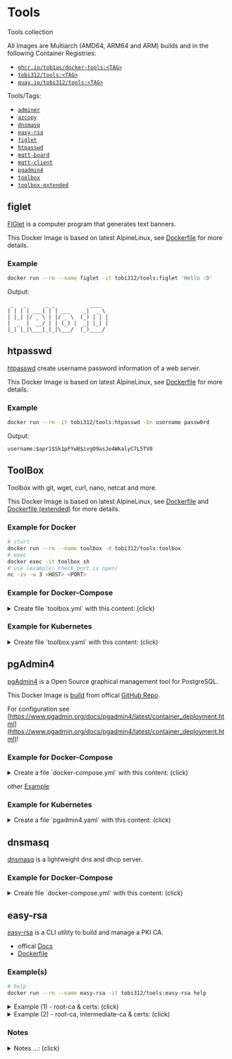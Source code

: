 # Tools

Tools collection

All Images are Multiarch (AMD64, ARM64 and ARM) builds and in the following Container Registries:
* [`ghcr.io/tob1as/docker-tools:<TAG>`](https://github.com/Tob1as/docker-tools/pkgs/container/tools)
* [`tobi312/tools:<TAG>`](https://hub.docker.com/r/tobi312/tools)
* [`quay.io/tobi312/tools:<TAG>`](https://quay.io/repository/tobi312/tools)

Tools/Tags:
* [`adminer`](https://github.com/Tob1as/docker-kubernetes-collection/blob/master/examples_docker-compose/adminer.yml)
* [`azcopy`](#)
* [`dnsmasq`](#dnsmasq)
* [`easy-rsa`](#easy-rsa)
* [`figlet`](#figlet)
* [`htpasswd`](#htpasswd)
* [`mqtt-board`](https://github.com/Tob1as/docker-kubernetes-collection/blob/master/examples_docker-compose/mqtt-board.yml)
* [`mqtt-client`](https://github.com/Tob1as/docker-kubernetes-collection/blob/master/examples_docker-compose/mqtt-client.yml)
* [`pgadmin4`](#pgadmin4)
* [`toolbox`](#toolbox)
* [`toolbox-extended`](#toolbox)

## figlet 

[FIGlet](http://www.figlet.org/) is a computer program that generates text banners.

This Docker Image is based on latest AlpineLinux, see [Dockerfile](https://github.com/Tob1as/docker-tools/blob/main/figlet.multiarch.alpine.Dockerfile) for more details.

### Example
```sh
docker run --rm --name figlet -it tobi312/tools:figlet 'Hello :D'
```
Output:
```
 _   _      _ _           ____
| | | | ___| | | ___    _|  _ \
| |_| |/ _ \ | |/ _ \  (_) | | |
|  _  |  __/ | | (_) |  _| |_| |
|_| |_|\___|_|_|\___/  (_)____/

```

## htpasswd

[htpasswd](https://httpd.apache.org/docs/2.4/programs/htpasswd.html) create username password information of a web server.

This Docker Image is based on latest AlpineLinux, see [Dockerfile](https://github.com/Tob1as/docker-tools/blob/main/htpasswd.multiarch.alpine.Dockerfile) for more details.

### Example
```sh
docker run --rm -it tobi312/tools:htpasswd -bn username passw0rd
```
Output:
```
username:$apr1$Sk1pFYwB$ivgO9asJe4WkalyC7L5TV0
```


## ToolBox

Toolbox with git, wget, curl, nano, netcat and more.

This Docker Image is based on latest AlpineLinux, see [Dockerfile](https://github.com/Tob1as/docker-tools/blob/main/toolbox.multiarch.alpine.Dockerfile) and [Dockerfile (extended)](https://github.com/Tob1as/docker-tools/blob/main/toolbox_extended.multiarch.alpine.Dockerfile) for more details.

### Example for Docker
```sh
# start
docker run --rm --name toolbox -d tobi312/tools:toolbox
# exec
docker exec -it toolbox sh
# use (example: check port is open)
nc -zv -w 3 <HOST> <PORT>
```

### Example for Docker-Compose

<details>
<summary>Create file `toolbox.yml` with this content: (click)</summary>
<p>

```yml
version: '2.4'
services:

  toolbox:
    image: tobi312/tools:toolbox
    #image: tobi312/tools:toolbox-extended
    container_name: toolbox
    restart: unless-stopped
    #user: "1000:1000"  # format: "${UID}:${GID}"
    #entrypoint: [ "/bin/sh", "-c", "--" ]
    #command: [ "while true; do sleep 60; done;" ] 
```
and then:
```sh
# start
docker-compose -f toolbox.yml up -d
# exec (you can use sh or bash)
docker-compose -f toolbox.yml exec toolbox sh
# or
docker exec -it toolbox sh
# use (example: check port is open)
nc -zv -w 3 <HOST> <PORT>
```

</p>
</details>

### Example for Kubernetes

<details>
<summary>Create file `toolbox.yaml` with this content: (click)</summary>
<p>

```yaml
apiVersion: v1
kind: Pod
metadata:
  name: toolbox
  namespace: default
spec:
  containers:
  - name: toolbox
    image: tobi312/tools:toolbox
    resources:
      requests:
        memory: "128Mi"
        cpu: "0.1"
      limits:
        memory: "512Mi"
        cpu: "0.5"
```
and then:
```sh
# start
kubectl apply -f toolbox.yaml
# exec
kubectl exec -it pod/toolbox -- sh
# use (example: check port is open)
nc -zv -w 3 <HOST> <PORT>
```
  
Or [example](https://github.com/Tob1as/docker-kubernetes-collection/blob/master/examples_k8s/toolbox.yaml) for Deployment.

</p>
</details>

## pgAdmin4

[pgAdmin4](https://www.pgadmin.org/) is a Open Source graphical management tool for PostgreSQL.

This Docker Image is [build](https://github.com/Tob1as/docker-tools/blob/main/.github/workflows/build_docker_images-pgadmin4.yaml) from offical [GitHub Repo](https://github.com/pgadmin-org/pgadmin4).

For configuration see [https://www.pgadmin.org/docs/pgadmin4/latest/container_deployment.html](https://www.pgadmin.org/docs/pgadmin4/latest/container_deployment.html)!

### Example for Docker-Compose

<details>
<summary>Create a file `docker-compose.yml` with this content:  (click)</summary>
<p>

```yaml
version: "2.4"
services:

  pgadmin4:
    image: tobi312/pgadmin4:latest
    container_name: pgadmin4
    volumes:
      - ./pgadmin:/var/lib/pgadmin
    environment:
      - PGADMIN_DEFAULT_EMAIL=admin@email.local
      - PGADMIN_DEFAULT_PASSWORD=passw0rd
      - PGADMIN_LISTEN_PORT=5050
      - SCRIPT_NAME=/pgadmin
      # INFO: use PGADMIN_CONFIG_ prefix for any variable name from config.py
      - PGADMIN_CONFIG_LOGIN_BANNER='Multiarch pgAdmin4 :-)'
      - PGADMIN_CONFIG_CONSOLE_LOG_LEVEL=10
    restart: unless-stopped
    ports:
      - 5050:5050
    healthcheck:
      test:  wget --quiet --tries=1 --spider --no-check-certificate http://localhost:5050/pgadmin/misc/ping || exit 1
      start_period: 30s
      interval: 60s
      timeout: 5s
      retries: 5
```

URL: `http://HOSTNAME:5050/pgadmin`  

</p>
</details>
  
other [Example](https://github.com/Tob1as/docker-kubernetes-collection/blob/master/examples_docker-compose/pgadmin.yml)

### Example for Kubernetes 

<details>
<summary>Create a file `pgadmin4.yaml` with this content: (click)</summary>
<p>

```yaml
apiVersion: v1
kind: ConfigMap
metadata:
  name: pgadmin4-env-config
  namespace: default
  labels:
    app: pgadmin4
data:
  PGADMIN_LISTEN_PORT: "5050"
  SCRIPT_NAME: "/pgadmin"
  # INFO: use PGADMIN_CONFIG_ prefix for any variable name from config.py
  PGADMIN_CONFIG_LOGIN_BANNER: "\"Multiarch pgAdmin4 :-)\""
  PGADMIN_CONFIG_CONSOLE_LOG_LEVEL: "10"
---
# secret - variable in base64: "echo -n 'value' | base64"
apiVersion: v1
kind: Secret
metadata:
  name: pgadmin4-env-secret
  namespace: default
  labels:
    app: pgadmin4
data:
  PGADMIN_DEFAULT_EMAIL: YWRtaW5AZW1haWwubG9jYWw=  # admin@email.local
  PGADMIN_DEFAULT_PASSWORD: cGFzc3cwcmQ=           # passw0rd
---
apiVersion: apps/v1
kind: Deployment
metadata:
  name: pgadmin4
  namespace: default
spec:
  replicas: 1
  strategy:
    type: Recreate
  selector:
    matchLabels:
      app: pgadmin4
  template:
    metadata:
      labels:
        app: pgadmin4
    spec:
      containers:
        - name: pgadmin4
          image: tobi312/pgadmin4:latest # dpage/pgadmin4:latest
          imagePullPolicy: Always
          envFrom:
          - configMapRef:
              name: pgadmin4-env-config
          - secretRef:
              name: pgadmin4-env-secret
          ports:
            - containerPort: 5050
          resources:
            requests:
              memory: "128Mi"
              cpu: "0.1"
            limits:
              memory: "512Mi"
              cpu: "0.5"
          volumeMounts:
            - mountPath: /var/lib/pgadmin
              name: pgadmin-data
      initContainers:
        - name: volume-mount-chmod
          image: busybox
          command: ["sh", "-c", "mkdir -p /var/lib/pgadmin; chmod 777 /var/lib/pgadmin; exit"]
          volumeMounts:
            - mountPath: /var/lib/pgadmin
              name: pgadmin-data
          resources:
            requests:
              memory: "64Mi"
              cpu: "0.1"
            limits:
              memory: "256Mi"
              cpu: "0.5"
      restartPolicy: Always
      volumes:
        - name: pgadmin-data
          emptyDir: {}
---
apiVersion: v1
kind: Service
metadata:
  name: pgadmin4
  namespace: default
spec:
  ports:
    - name: pgadmin4
      protocol: TCP
      port: 5050
      targetPort: 5050
  selector:
    app: pgadmin4
---

apiVersion: networking.k8s.io/v1
kind: Ingress
metadata:
  name: pgadmin4
  namespace: default
  annotations:
    kubernetes.io/ingress.class: nginx
    nginx.ingress.kubernetes.io/ssl-redirect: "false"
    #cert-manager.io/cluster-issuer: ingress-tls-secret
    #cert-manager.io/acme-challenge-type: http01
spec:
  #tls:
  #- hosts:
  #  - tools.example.com
  #  secretName: ingress-tls-secret
  rules:
  - host: tools.example.com
    http:
      paths:
      - path: /pgadmin
        pathType: ImplementationSpecific
        backend:
          service:
            name: pgadmin4
            port:
              #name: pgadmin4
              number: 5050

```

URL: `http://HOSTNAME:5050/pgadmin`

</p>
</details>

## dnsmasq

[dnsmasq](https://thekelleys.org.uk/dnsmasq/doc.html) is a lightweight dns and dhcp server.

### Example for Docker-Compose

<details>
<summary>Create file `docker-compose.yml` with this content: (click)</summary>
<p>

```yaml
version: "2.4"
services:

  dnsmasq:
    image: tobi312/tools:dnsmasq
    container_name: dnsmasq
    restart: unless-stopped
    ports:
      - 53:53/tcp # DNS
      - 53:53/udp # DNS
      - 67:67/udp # DHCP Server
      #- 68:68/udp # DHCP Client
      #- 69:69/udp # TFTP
    volumes:
      - ./dnsmasq/:/etc/dnsmasq.d/:rw  # add your config files in this folder
    #network_mode: host
    cap_add:
      - 'NET_ADMIN'
```
</p>
</details>

## easy-rsa

[easy-rsa](https://github.com/OpenVPN/easy-rsa) is a CLI utility to build and manage a PKI CA.

* offical [Docs](https://easy-rsa.readthedocs.io)
* [Dockerfile](https://github.com/Tob1as/docker-tools/blob/main/easy-rsa.multiarch.alpine.Dockerfile)

### Example(s)

```sh
# help
docker run --rm --name easy-rsa -it tobi312/tools:easy-rsa help
```

<details>
<summary>Example (1) - root-ca & certs:  (click)</summary>
<p>

```sh
# Preparation
mkdir ~/data_easyrsa
# IMPORANT: Execute all Command from this/next Folder !!
cd ~/data_easyrsa

# root-ca
# init pki
docker run --rm --name easy-rsa -v ${PWD}:/easyrsa:rw -it tobi312/tools:easy-rsa init-pki
# now EDIT "vars"-File in ./pki and then build ca:
docker run --rm --name easy-rsa -v ${PWD}:/easyrsa:rw -it tobi312/tools:easy-rsa build-ca

# Server Cert (repeat this steps for other domains)
# create server cert request
docker run --rm --name easy-rsa -v ${PWD}:/easyrsa:rw -it tobi312/tools:easy-rsa --subject-alt-name="DNS:example.com,DNS:*.example.com,IP:192.168.1.100" gen-req example-com nopass
# sign server cert
docker run --rm --name easy-rsa -v ${PWD}:/easyrsa:rw -it tobi312/tools:easy-rsa sign-req server example-com
# check cert
openssl verify -verbose -CAfile ${PWD}/pki/ca.crt ${PWD}/pki/issued/example-com.crt
openssl x509 -noout -text -in ${PWD}/pki/issued/example-com.crt
```
</p>
</details>


<details>
<summary>Example (2) - root-ca, intermediate-ca & certs:  (click)</summary>
<p>

**Preparation**:
```sh
mkdir ~/data_easyrsa
# IMPORANT: Execute all Command from this/next Folder !!
cd ~/data_easyrsa
```

**root-ca**:
```sh
# init pki (need "soft" to write in mounted volume subpath "/easyrsa/root-ca" instead "/easyrsa/pki")
docker run --rm --name easy-rsa -e EASYRSA_PKI="/easyrsa/root-ca" -v ${PWD}/root-ca/:/easyrsa/root-ca:rw -it tobi312/tools:easy-rsa init-pki soft
# ASK: Confirm removal: yes

# now EDIT "vars"-File in ./root-ca and then build ca:
docker run --rm --name easy-rsa -e EASYRSA_PKI="/easyrsa/root-ca" -v ${PWD}/root-ca/:/easyrsa/root-ca:rw -it tobi312/tools:easy-rsa build-ca
# ASK: Enter New CA Key Passphrase:
# ASK: Common Name (eg: your user, host, or server name) [Easy-RSA CA]: My Organization CA

# check/show content of root-ca "ca.crt" file
openssl x509 -noout -text -in ${PWD}/root-ca/ca.crt
```


**intermediate-ca** = subca:
```sh
# init pki (need "soft" to write in mounted volume subpath "/easyrsa/intermediate-ca" instead "/easyrsa/pki")
docker run --rm --name easy-rsa -e EASYRSA_PKI="/easyrsa/intermediate-ca" -v ${PWD}/intermediate-ca/:/easyrsa/intermediate-ca:rw -it tobi312/tools:easy-rsa init-pki soft
# ASK: Confirm removal: yes

# now EDIT "vars"-File in ./intermediate-ca and then build subca:
docker run --rm --name easy-rsa -e EASYRSA_PKI="/easyrsa/intermediate-ca" -v ${PWD}/intermediate-ca/:/easyrsa/intermediate-ca:rw -it tobi312/tools:easy-rsa build-ca subca
# ASK: Enter New CA Key Passphrase:
# ASK: Common Name (eg: your user, host, or server name) [Easy-RSA CA]: My Organization Sub-CA

# import subca in ca (Note: switch to root-ca):
docker run --rm --name easy-rsa -e EASYRSA_PKI="/easyrsa/root-ca" -v ${PWD}/root-ca/:/easyrsa/root-ca:rw -v ${PWD}/intermediate-ca/:/easyrsa/intermediate-ca:rw -it tobi312/tools:easy-rsa import-req /easyrsa/intermediate-ca/reqs/ca.req intermediate-ca

# sign subca with ca (Note: switch to root-ca)
docker run --rm --name easy-rsa -e EASYRSA_PKI="/easyrsa/root-ca" -v ${PWD}/root-ca/:/easyrsa/root-ca:rw -it tobi312/tools:easy-rsa sign-req ca intermediate-ca
# ASK: Confirm request details: yes
# ASK: Enter pass phrase for /easyrsa/root-ca/private/ca.key:

# copy sign subca from root-ca to intermediate-ca folder
docker run --rm --name easy-rsa --entrypoint="" -v ${PWD}/root-ca/:/easyrsa/root-ca:rw -v ${PWD}/intermediate-ca/:/easyrsa/intermediate-ca:rw -it tobi312/tools:easy-rsa cp /easyrsa/root-ca/issued/intermediate-ca.crt /easyrsa/intermediate-ca/ca.crt
# or
cp ${PWD}/root-ca/issued/intermediate-ca.crt ${PWD}/intermediate-ca/ca.crt

# verify subca from ca
openssl verify -verbose -CAfile ${PWD}/root-ca/ca.crt ${PWD}/intermediate-ca/ca.crt
# check/show content of intermediate-ca "ca.crt" file
openssl x509 -noout -text -in ${PWD}/intermediate-ca/ca.crt


# copy subca and ca in one file called fullCA.crt
cat ${PWD}/root-ca/ca.crt ${PWD}/intermediate-ca/ca.crt > ${PWD}/fullCA.crt
```

**Server Cert** ... for Domain example.com:
```sh
# create server cert request
docker run --rm --name easy-rsa -e EASYRSA_PKI="/easyrsa/intermediate-ca" -v ${PWD}/intermediate-ca/:/easyrsa/intermediate-ca:rw -it tobi312/tools:easy-rsa --subject-alt-name="DNS:example.com,DNS:*.example.com,IP:192.168.1.100" gen-req example-com nopass
# ASK: Common Name (eg: your user, host, or server name) [example-com]:example.com

# sign server cert
docker run --rm --name easy-rsa -e EASYRSA_PKI="/easyrsa/intermediate-ca" -v ${PWD}/intermediate-ca/:/easyrsa/intermediate-ca:rw -it tobi312/tools:easy-rsa sign-req server example-com
# ASK: Confirm request details: yes
# ASK: Enter pass phrase for /easyrsa/intermediate-ca/private/ca.key:

# verify cert from subca and ca
openssl verify -verbose -CAfile ${PWD}/fullCA.crt ${PWD}/intermediate-ca/issued/example-com.crt
# check/show content of cert file
openssl x509 -noout -text -in ${PWD}/intermediate-ca/issued/example-com.crt

# repeat this steps for other domains
```

</p>
</details>

### Notes

<details>
<summary>Notes ...:  (click)</summary>
<p>

* instead `-e EASYRSA_PKI="/easyrsa/root-ca"` you can use in command `--pki-dir=/easyrsa/root-ca`
* Backup: execute `tar cvpzf backup_easyrsa_$(date '+%Y%m%d-%H%M').tar.gz .` in `data_easyrsa`-Folder!
* `docker run --rm --name easy-rsa --entrypoint="" -it tobi312/tools:easy-rsa bash`
* linux: copy ca-certs into  `/usr/local/share/ca-certificates/` and execute `dpkg-reconfigure -f noninteractive ca-certificates`
* crlDistributionPoints: https://github.com/OpenVPN/easy-rsa/issues/71 & https://github.com/OpenVPN/easy-rsa/issues/472 & https://github.com/OpenVPN/easy-rsa/pull/15 & "/usr/share/easy-rsa/x509-types/COMMON
* more help: https://github.com/OpenVPN/easy-rsa/issues/190#issuecomment-6786936427 & https://documentation.abas.cloud/en/abas-installer/Zertifikate_en/index.html

</p>
</details>
